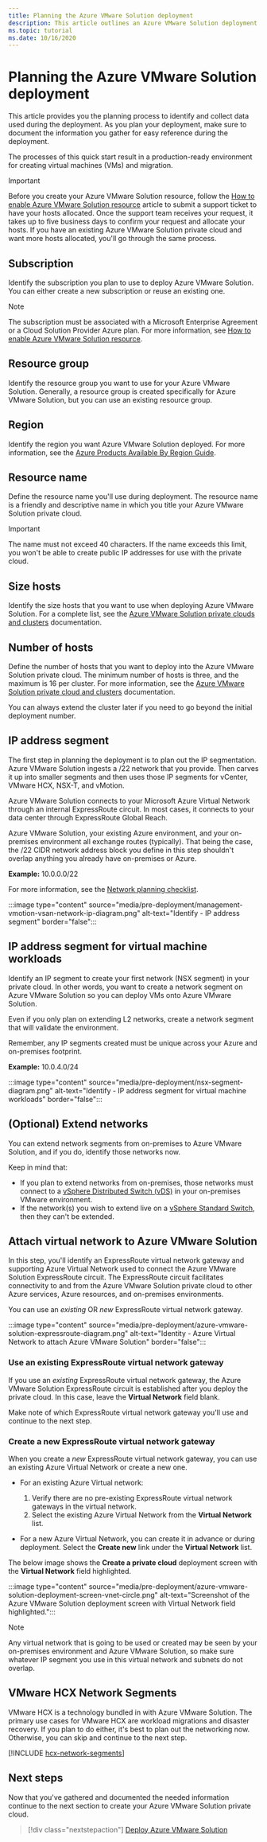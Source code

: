 ```yaml
---
title: Planning the Azure VMware Solution deployment
description: This article outlines an Azure VMware Solution deployment workflow.  The final result is an environment ready for virtual machine (VM) creation and migration.
ms.topic: tutorial
ms.date: 10/16/2020
---
```


# Planning the Azure VMware Solution deployment

This article provides you the planning process to identify and collect data used during the deployment. As you plan your deployment, make sure to document the information you gather for easy reference during the deployment.

The processes of this quick start result in a production-ready environment for creating virtual machines (VMs) and migration. 

>[!IMPORTANT]
>Before you create your Azure VMware Solution resource, follow the [How to enable Azure VMware Solution resource](enable-azure-vmware-solution.md) article to submit a support ticket to have your hosts allocated. Once the support team receives your request, it takes up to five business days to confirm your request and allocate your hosts. If you have an existing Azure VMware Solution private cloud and want more hosts allocated, you'll go through the same process. 


## Subscription

Identify the subscription you plan to use to deploy Azure VMware Solution.  You can either create a new subscription or reuse an existing one.

>[!NOTE]
>The subscription must be associated with a Microsoft Enterprise Agreement or a Cloud Solution Provider Azure plan. For more information, see [How to enable Azure VMware Solution resource](enable-azure-vmware-solution.md).

## Resource group

Identify the resource group you want to use for your Azure VMware Solution.  Generally, a resource group is created specifically for Azure VMware Solution, but you can use an existing resource group.

## Region

Identify the region you want Azure VMware Solution deployed.  For more information, see the [Azure Products Available By Region Guide](https://azure.microsoft.com/en-us/global-infrastructure/services/?products=azure-vmware).

## Resource name

Define the resource name you'll use during deployment.  The resource name is a friendly and descriptive name in which you title your Azure VMware Solution private cloud.

>[!IMPORTANT]
>The name must not exceed 40 characters. If the name exceeds this limit, you won't be able to create public IP addresses for use with the private cloud. 

## Size hosts

Identify the size hosts that you want to use when deploying Azure VMware Solution.  For a complete list, see the [Azure VMware Solution private clouds and clusters](concepts-private-clouds-clusters.md#hosts) documentation.

## Number of hosts

Define the number of hosts that you want to deploy into the Azure VMware Solution private cloud.  The minimum number of hosts is three, and the maximum is 16 per cluster.  For more information, see the [Azure VMware Solution private cloud and clusters](concepts-private-clouds-clusters.md#clusters) documentation.

You can always extend the cluster later if you need to go beyond the initial deployment number.

## IP address segment

The first step in planning the deployment is to plan out the IP segmentation.  Azure VMware Solution ingests a /22 network that you provide. Then carves it up into smaller segments and then uses those IP segments for vCenter, VMware HCX, NSX-T, and vMotion.

Azure VMware Solution connects to your Microsoft Azure Virtual Network through an internal ExpressRoute circuit. In most cases, it connects to your data center through ExpressRoute Global Reach. 

Azure VMware Solution, your existing Azure environment, and your on-premises environment all exchange routes (typically). That being the case, the /22 CIDR network address block you define in this step shouldn't overlap anything you already have on-premises or Azure.

**Example:** 10.0.0.0/22

For more information, see the [Network planning checklist](tutorial-network-checklist.md#routing-and-subnet-considerations).

:::image type="content" source="media/pre-deployment/management-vmotion-vsan-network-ip-diagram.png" alt-text="Identify - IP address segment" border="false":::  

## IP address segment for virtual machine workloads

Identify an IP segment to create your first network (NSX segment) in your private cloud.  In other words, you want to create a network segment on Azure VMware Solution so you can deploy VMs onto Azure VMware Solution.   

Even if you only plan on extending L2 networks, create a network segment that will validate the environment.

Remember, any IP segments created must be unique across your Azure and on-premises footprint.  

**Example:** 10.0.4.0/24

:::image type="content" source="media/pre-deployment/nsx-segment-diagram.png" alt-text="Identify - IP address segment for virtual machine workloads" border="false":::     

## (Optional) Extend networks

You can extend network segments from on-premises to Azure VMware Solution, and if you do, identify those networks now.  

Keep in mind that:

- If you plan to extend networks from on-premises, those networks must connect to a [vSphere Distributed Switch (vDS)](https://docs.vmware.com/en/VMware-vSphere/6.7/com.vmware.vsphere.networking.doc/GUID-B15C6A13-797E-4BCB-B9D9-5CBC5A60C3A6.html) in your on-premises VMware environment.  
- If the network(s) you wish to extend live on a [vSphere Standard Switch](https://docs.vmware.com/en/VMware-vSphere/6.7/com.vmware.vsphere.networking.doc/GUID-350344DE-483A-42ED-B0E2-C811EE927D59.html), then they can't be extended.

## Attach virtual network to Azure VMware Solution

In this step, you'll identify an ExpressRoute virtual network gateway and supporting Azure Virtual Network used to connect the Azure VMware Solution ExpressRoute circuit.  The ExpressRoute circuit facilitates connectivity to and from the Azure VMware Solution private cloud to other Azure services, Azure resources, and on-premises environments.

You can use an *existing* OR *new* ExpressRoute virtual network gateway.

:::image type="content" source="media/pre-deployment/azure-vmware-solution-expressroute-diagram.png" alt-text="Identity - Azure Virtual Network to attach Azure VMware Solution" border="false":::

### Use an existing ExpressRoute virtual network gateway

If you use an *existing* ExpressRoute virtual network gateway, the Azure VMware Solution ExpressRoute circuit is established after you deploy the private cloud. In this case, leave the **Virtual Network** field blank.  

Make note of which ExpressRoute virtual network gateway you'll use and continue to the next step.

### Create a new ExpressRoute virtual network gateway

When you create a *new* ExpressRoute virtual network gateway, you can use an existing Azure Virtual Network or create a new one.  

- For an existing Azure Virtual network:
   1. Verify there are no pre-existing ExpressRoute virtual network gateways in the virtual network. 
   1. Select the existing Azure Virtual Network from the **Virtual Network** list.

- For a new Azure Virtual Network, you can create it in advance or during deployment. Select the **Create new** link under the **Virtual Network** list.

The below image shows the **Create a private cloud** deployment screen with the **Virtual Network** field highlighted.

:::image type="content" source="media/pre-deployment/azure-vmware-solution-deployment-screen-vnet-circle.png" alt-text="Screenshot of the Azure VMware Solution deployment screen with Virtual Network field highlighted.":::

>[!NOTE]
>Any virtual network that is going to be used or created may be seen by your on-premises environment and Azure VMware Solution, so make sure whatever IP segment you use in this virtual network and subnets do not overlap.

## VMware HCX Network Segments

VMware HCX is a technology bundled in with Azure VMware Solution. The primary use cases for VMware HCX are workload migrations and disaster recovery. If you plan to do either, it's best to plan out the networking now.   Otherwise, you can skip and continue to the next step.

[!INCLUDE [hcx-network-segments](includes/hcx-network-segments.md)]

## Next steps
Now that you've gathered and documented the needed information continue to the next section to create your Azure VMware Solution private cloud.

> [!div class="nextstepaction"]
> [Deploy Azure VMware Solution](deploy-azure-vmware-solution.md)
